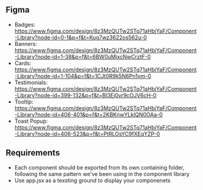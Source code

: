 ## Figma
- Badges: https://www.figma.com/design/8z3MzQUTw2STq71aHbjYaF/Component-Library?node-id=0-1&p=f&t=Kug7wz3622os562u-0
- Banners: https://www.figma.com/design/8z3MzQUTw2STq71aHbjYaF/Component-Library?node-id=1-38&p=f&t=6BW0uMixcNwCrztF-0
- Cards: https://www.figma.com/design/8z3MzQUTw2STq71aHbjYaF/Component-Library?node-id=1-104&p=f&t=1CJt0R9k5N6Pn1vm-0
- Testimonials: https://www.figma.com/design/8z3MzQUTw2STq71aHbjYaF/Component-Library?node-id=399-132&p=f&t=BI3Ej0vr9cOJV6cH-0
- Tooltip: https://www.figma.com/design/8z3MzQUTw2STq71aHbjYaF/Component-Library?node-id=406-401&p=f&t=2KBKnwYLklQN0OAa-0
- Toast Popup: https://www.figma.com/design/8z3MzQUTw2STq71aHbjYaF/Component-Library?node-id=406-523&p=f&t=PtRLOsYC9fXEqYZP-0

## Requirements
- Each component should be exported from its own containing folder, following the same pattern we've been using in the component library
- Use app.jsx as a texsting ground to display your componenets